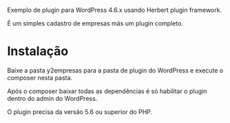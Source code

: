 <p>Exemplo de plugin para WordPress 4.6.x usando Herbert plugin framework.</p>
<p>É um simples cadastro de empresas más um plugin completo.</p>
<h1>Instalação</h1>
<p>Baixe a pasta y2empresas para a pasta de plugin do WordPress e execute o composer nesta pasta.</p>
<p>Após o composer baixar todas as dependências é só habilitar o plugin dentro do admin do WordPress.</p>
<p>O plugin precisa da versão 5.6 ou superior do PHP.</p>